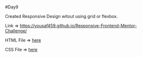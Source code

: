 
#Day9

Created Responsive Design witout using grid or flexbox.

Link => https://yousaf459.github.io/Responsive-Frontend-Mentor-Challenge/

HTML File => [here](index.html)

CSS File =>	[here](style.css)

